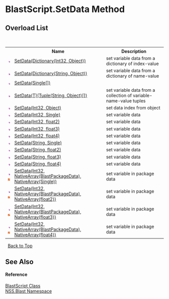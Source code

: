 # BlastScript.SetData Method 
 


## Overload List
&nbsp;<table><tr><th></th><th>Name</th><th>Description</th></tr><tr><td>![Public method](media/pubmethod.gif "Public method")</td><td><a href="bd776ef2-f129-9a5e-4117-de121f307e21.md">SetData(Dictionary(Int32, Object))</a></td><td>
set variable data from a dictionary of index-value</td></tr><tr><td>![Public method](media/pubmethod.gif "Public method")</td><td><a href="00522241-25f6-c949-8228-186c9bb263b4.md">SetData(Dictionary(String, Object))</a></td><td>
set variable data from a dictionary of name-value</td></tr><tr><td>![Public method](media/pubmethod.gif "Public method")</td><td><a href="714c9e11-2a78-adca-855d-a545cad0603b.md">SetData(Single[])</a></td><td /></tr><tr><td>![Public method](media/pubmethod.gif "Public method")</td><td><a href="68c2d612-acb4-90a3-29cd-4772b80d33a9.md">SetData(T)(Tuple(String, Object)[])</a></td><td>
set variable data from a collection of variable-name-value tuples</td></tr><tr><td>![Public method](media/pubmethod.gif "Public method")</td><td><a href="2a10b92f-dbfc-5c56-dbb7-b5e23dff9b79.md">SetData(Int32, Object)</a></td><td>
set data index from object</td></tr><tr><td>![Public method](media/pubmethod.gif "Public method")</td><td><a href="08c49f58-1018-d469-7f07-e91b8467dcbd.md">SetData(Int32, Single)</a></td><td>
set variable data</td></tr><tr><td>![Public method](media/pubmethod.gif "Public method")</td><td><a href="36432f73-4a66-78aa-5273-7ec8e4c3eeef.md">SetData(Int32, float2)</a></td><td>
set variable data</td></tr><tr><td>![Public method](media/pubmethod.gif "Public method")</td><td><a href="9bf3c699-94a4-9e24-cf9b-17ef0d035410.md">SetData(Int32, float3)</a></td><td>
set variable data</td></tr><tr><td>![Public method](media/pubmethod.gif "Public method")</td><td><a href="92a80d5b-1883-053d-3904-bbbdd9be0d4b.md">SetData(Int32, float4)</a></td><td>
set variable data</td></tr><tr><td>![Public method](media/pubmethod.gif "Public method")</td><td><a href="188c7f31-53ce-cbfe-100c-ae80f53f6b3b.md">SetData(String, Single)</a></td><td>
set variable data</td></tr><tr><td>![Public method](media/pubmethod.gif "Public method")</td><td><a href="25cf9704-9fef-bd64-7d10-e9b6cec3c2f1.md">SetData(String, float2)</a></td><td>
set variable data</td></tr><tr><td>![Public method](media/pubmethod.gif "Public method")</td><td><a href="4cf36935-90a3-17f9-0b8b-3052f6e50d77.md">SetData(String, float3)</a></td><td>
set variable data</td></tr><tr><td>![Public method](media/pubmethod.gif "Public method")</td><td><a href="7e3e117d-5953-51d6-103f-5441913805c7.md">SetData(String, float4)</a></td><td>
set variable data</td></tr><tr><td>![Public method](media/pubmethod.gif "Public method")![Static member](media/static.gif "Static member")</td><td><a href="08b4ccc8-e2b1-4d2e-191e-98a59bfc5ab4.md">SetData(Int32, NativeArray(BlastPackageData), NativeArray(Single))</a></td><td>
set variable in package data</td></tr><tr><td>![Public method](media/pubmethod.gif "Public method")![Static member](media/static.gif "Static member")</td><td><a href="345a83be-f610-b8d6-4fea-c89986278de7.md">SetData(Int32, NativeArray(BlastPackageData), NativeArray(float2))</a></td><td>
set variable in package data</td></tr><tr><td>![Public method](media/pubmethod.gif "Public method")![Static member](media/static.gif "Static member")</td><td><a href="ef58e2ac-0ed5-2817-301c-07c0354f6eeb.md">SetData(Int32, NativeArray(BlastPackageData), NativeArray(float3))</a></td><td>
set variable in package data</td></tr><tr><td>![Public method](media/pubmethod.gif "Public method")![Static member](media/static.gif "Static member")</td><td><a href="17e714a7-3226-1bab-0094-2afa7bdde45b.md">SetData(Int32, NativeArray(BlastPackageData), NativeArray(float4))</a></td><td>
set variable in package data</td></tr></table>&nbsp;
<a href="#blastscript.setdata-method">Back to Top</a>

## See Also


#### Reference
<a href="701ebde6-515e-1fd5-a11a-526716112a12.md">BlastScript Class</a><br /><a href="88b55311-4a89-0894-e27a-e157e443c7f7.md">NSS.Blast Namespace</a><br />